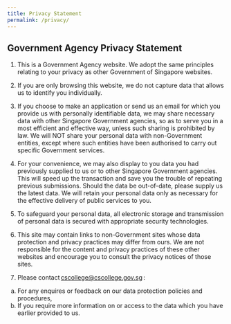 ```yaml
---
title: Privacy Statement
permalink: /privacy/
---
```

<h2>Government Agency Privacy Statement</h2>

1.  This is a Government Agency website. We adopt the same principles relating to your privacy as other Government of Singapore websites.&nbsp;
    

2.  If you are only browsing this website, we do not capture data that allows us to identify you individually. &nbsp;
    

3.  If you choose to make an application or send us an email for which you provide us with personally identifiable data, we may share necessary data with other Singapore Government agencies, so as to serve you in a most efficient and effective way, unless such sharing is prohibited by law. We will NOT share your personal data with non-Government entities, except where such entities have been authorised to carry out specific Government services.&nbsp;
    

4.  For your convenience, we may also display to you data you had previously supplied to us or to other Singapore Government agencies. This will speed up the transaction and save you the trouble of repeating previous submissions. Should the data be out-of-date, please supply us the latest data. We will retain your personal data only as necessary for the effective delivery of public services to you.&nbsp;
    

5.  To safeguard your personal data, all electronic storage and transmission of personal data is secured with appropriate security technologies. &nbsp;
    

6.  This site may contain links to non-Government sites whose data protection and privacy practices may differ from ours. We are not responsible for the content and privacy practices of these other websites and encourage you to consult the privacy notices of those sites.&nbsp;
    

7.  Please contact [cscollege@cscollege.gov.sg](mailto:cscollege@cscollege.gov.sg) :&nbsp;
    
<ol type="a">
<li>For any enquires or feedback on our data protection policies and procedures, &nbsp;</li>
<li>If you require more information on or access to the data which you have earlier provided to us.</li>
</ol>	